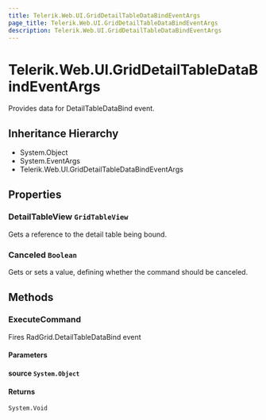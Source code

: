 ```yaml
---
title: Telerik.Web.UI.GridDetailTableDataBindEventArgs
page_title: Telerik.Web.UI.GridDetailTableDataBindEventArgs
description: Telerik.Web.UI.GridDetailTableDataBindEventArgs
---
```


# Telerik.Web.UI.GridDetailTableDataBindEventArgs

Provides data for DetailTableDataBind event.

## Inheritance Hierarchy

* System.Object
* System.EventArgs
* Telerik.Web.UI.GridDetailTableDataBindEventArgs

## Properties

###  DetailTableView `GridTableView`

Gets a reference to the detail table being bound.

###  Canceled `Boolean`

Gets or sets a value, defining whether the command should be canceled.

## Methods

###  ExecuteCommand

Fires RadGrid.DetailTableDataBind event

#### Parameters

#### source `System.Object`

#### Returns

`System.Void` 

